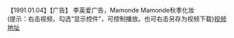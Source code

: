 【1991.01.04】【广告】 李英爱广告，Mamonde Mamonde秋季化妆          
(提示：右击视频，勾选“显示控件”，可控制播放。也可右击另存为视频下载)[视频地址](https://video.h5.weibo.cn/1034:4363309994967261/4363311078598630)
